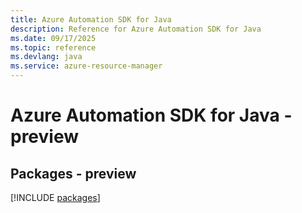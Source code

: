 ```yaml
---
title: Azure Automation SDK for Java
description: Reference for Azure Automation SDK for Java
ms.date: 09/17/2025
ms.topic: reference
ms.devlang: java
ms.service: azure-resource-manager
---
```

# Azure Automation SDK for Java - preview
## Packages - preview
[!INCLUDE [packages](automation-index.md)]
